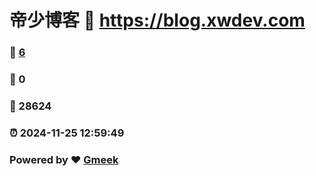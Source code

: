# 帝少博客 :link: https://blog.xwdev.com 
### :page_facing_up: [6](https://blog.xwdev.com/tag.html) 
### :speech_balloon: 0 
### :hibiscus: 28624 
### :alarm_clock: 2024-11-25 12:59:49 
### Powered by :heart: [Gmeek](https://github.com/Meekdai/Gmeek)
